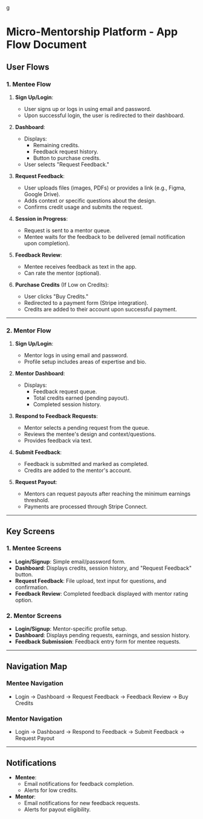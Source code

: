 g
# Micro-Mentorship Platform - App Flow Document

## User Flows

### 1. Mentee Flow
1. **Sign Up/Login**:
   - User signs up or logs in using email and password.
   - Upon successful login, the user is redirected to their dashboard.

2. **Dashboard**:  
   - Displays:
     - Remaining credits.
     - Feedback request history.
     - Button to purchase credits.
   - User selects "Request Feedback."

3. **Request Feedback**:
   - User uploads files (images, PDFs) or provides a link (e.g., Figma, Google Drive).
   - Adds context or specific questions about the design.
   - Confirms credit usage and submits the request.

4. **Session in Progress**:
   - Request is sent to a mentor queue.
   - Mentee waits for the feedback to be delivered (email notification upon completion).

5. **Feedback Review**:
   - Mentee receives feedback as text in the app.
   - Can rate the mentor (optional).

6. **Purchase Credits** (If Low on Credits):
   - User clicks "Buy Credits."
   - Redirected to a payment form (Stripe integration).
   - Credits are added to their account upon successful payment.

---

### 2. Mentor Flow
1. **Sign Up/Login**:
   - Mentor logs in using email and password.
   - Profile setup includes areas of expertise and bio.

2. **Mentor Dashboard**:
   - Displays:
     - Feedback request queue.
     - Total credits earned (pending payout).
     - Completed session history.

3. **Respond to Feedback Requests**:
   - Mentor selects a pending request from the queue.
   - Reviews the mentee's design and context/questions.
   - Provides feedback via text.

4. **Submit Feedback**:
   - Feedback is submitted and marked as completed.
   - Credits are added to the mentor's account.

5. **Request Payout**:
   - Mentors can request payouts after reaching the minimum earnings threshold.
   - Payments are processed through Stripe Connect.

---

## Key Screens

### 1. Mentee Screens
- **Login/Signup**: Simple email/password form.
- **Dashboard**: Displays credits, session history, and "Request Feedback" button.
- **Request Feedback**: File upload, text input for questions, and confirmation.
- **Feedback Review**: Completed feedback displayed with mentor rating option.

### 2. Mentor Screens
- **Login/Signup**: Mentor-specific profile setup.
- **Dashboard**: Displays pending requests, earnings, and session history.
- **Feedback Submission**: Feedback entry form for mentee requests.

---

## Navigation Map

### Mentee Navigation
- Login → Dashboard → Request Feedback → Feedback Review → Buy Credits

### Mentor Navigation
- Login → Dashboard → Respond to Feedback → Submit Feedback → Request Payout

---

## Notifications
- **Mentee**:
  - Email notifications for feedback completion.
  - Alerts for low credits.
- **Mentor**:
  - Email notifications for new feedback requests.
  - Alerts for payout eligibility.

